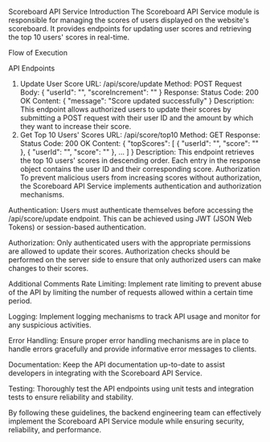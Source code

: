Scoreboard API Service
Introduction
The Scoreboard API Service module is responsible for managing the scores of users displayed on the website's scoreboard. It provides endpoints for updating user scores and retrieving the top 10 users' scores in real-time.

Flow of Execution

API Endpoints
1. Update User Score
URL: /api/score/update
Method: POST
Request Body:
{
  "userId": "<string>",
  "scoreIncrement": "<number>"
}
Response:
Status Code: 200 OK
Content: { "message": "Score updated successfully" }
Description: This endpoint allows authorized users to update their scores by submitting a POST request with their user ID and the amount by which they want to increase their score.
2. Get Top 10 Users' Scores
URL: /api/score/top10
Method: GET
Response:
Status Code: 200 OK
Content:
{
  "topScores": [
    { "userId": "<string>", "score": "<number>" },
    { "userId": "<string>", "score": "<number>" },
    ...
  ]
}
Description: This endpoint retrieves the top 10 users' scores in descending order. Each entry in the response object contains the user ID and their corresponding score.
Authorization
To prevent malicious users from increasing scores without authorization, the Scoreboard API Service implements authentication and authorization mechanisms.

Authentication: Users must authenticate themselves before accessing the /api/score/update endpoint. This can be achieved using JWT (JSON Web Tokens) or session-based authentication.

Authorization: Only authenticated users with the appropriate permissions are allowed to update their scores. Authorization checks should be performed on the server side to ensure that only authorized users can make changes to their scores.

Additional Comments
Rate Limiting: Implement rate limiting to prevent abuse of the API by limiting the number of requests allowed within a certain time period.

Logging: Implement logging mechanisms to track API usage and monitor for any suspicious activities.

Error Handling: Ensure proper error handling mechanisms are in place to handle errors gracefully and provide informative error messages to clients.

Documentation: Keep the API documentation up-to-date to assist developers in integrating with the Scoreboard API Service.

Testing: Thoroughly test the API endpoints using unit tests and integration tests to ensure reliability and stability.

By following these guidelines, the backend engineering team can effectively implement the Scoreboard API Service module while ensuring security, reliability, and performance.
